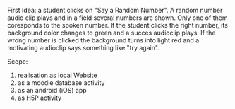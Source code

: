 First Idea: a student clicks on "Say a Random Number". 
A random number audio clip plays and in a field several numbers are shown. 
Only one of them coresponds to the spoken number.
If the student clicks the right number, its background color changes to green and a succes audioclip plays.
If the wrong number is clicked the background turns into light red and a motivating audioclip says something like "try again".

Scope:
1. realisation as local Website
2. as a moodle database activity
3. as an android (iOS) app
4. as H5P activity
